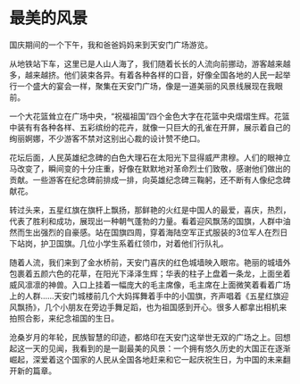 # 最美的风景

国庆期间的一个下午，我和爸爸妈妈来到天安门广场游览。

从地铁站下车，这里已是人山人海了，我们随着长长的人流向前挪动，游客越来越多，越来越挤。他们装束各异。有着各种各样的口音，好像全国各地的人民一起举行一个盛大的宴会一样，聚集在天安门广场，像是一道美丽的风景线展现在我眼前。

一个大花篮耸立在广场中央，“祝福祖国”四个金色大字在花篮中央熠熠生辉。花篮中装有有各种各样、五彩缤纷的花卉，就像一只巨大的孔雀在开屏，展示着自己的绚丽婀娜，不少游客不禁对这别出心裁的设计赞不绝口。

花坛后面，人民英雄纪念碑的白色大理石在太阳光下显得威严肃穆。人们的眼神立马改变了，瞬间变的十分庄重，好像在默默地对革命烈士们致敬，感谢他们做出的贡献。一些游客在纪念碑前排成一排，向英雄纪念碑三鞠躬，还不断有人像纪念碑献花。

转过头来，五星红旗在旗杆上飘扬，那鲜艳的火红是中国人的最爱，喜庆，热烈，代表了胜利和成功，展现出一种朝气蓬勃的力量。看着迎风飘荡的国旗，人群中油然而生出强烈的自豪感。站在国旗四周，穿着海陆空军正式服装的3位军人在烈日下站岗，护卫国旗。几位小学生系着红领巾，对着他们行队礼。

随着人流，我们来到了金水桥前，天安门喜庆的红色城墙映入眼帘。艳丽的城墙外包裹着五颜六色的花草，在阳光下泽泽生辉；华表的柱子上盘着一条龙，上面坐着威风凛凛的神兽。入口上挂着一幅庞大的毛主席像，毛主席在上面微笑着看着广场上的人群……天安门城楼前几个大妈挥舞着手中的小国旗，齐声唱着《五星红旗迎风飘扬》，几个小朋友在旁边手舞足蹈，也为祖国感到开心。很多人都拿出相机来拍照合影，来纪念祖国的生日。

沧桑岁月的年轮，民族智慧的印迹，都烙印在天安门这举世无双的广场之上。回想起这一天的见闻，我看到的是一副最美的风景：一个拥有悠久历史的大国正在逐渐崛起，深爱着这个国家的人民从全国各地赶来和它一起庆祝生日，为中国的未来翻开新的篇章。



